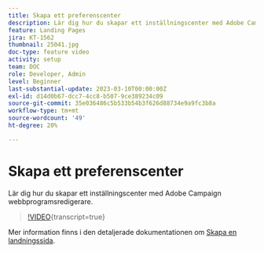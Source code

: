 ```yaml
---
title: Skapa ett preferenscenter
description: Lär dig hur du skapar ett inställningscenter med Adobe Campaign webbprogramsredigerare.
feature: Landing Pages
jira: KT-1562
thumbnail: 25041.jpg
doc-type: feature video
activity: setup
team: DOC
role: Developer, Admin
level: Beginner
last-substantial-update: 2023-03-10T00:00:00Z
exl-id: d14d0b67-dcc7-4cc8-b507-9ce389234c09
source-git-commit: 35e036486c5b533b54b3f626d88734e9a9fc3b8a
workflow-type: tm+mt
source-wordcount: '49'
ht-degree: 20%

---
```


# Skapa ett preferenscenter

Lär dig hur du skapar ett inställningscenter med Adobe Campaign webbprogramsredigerare.

>[!VIDEO](https://video.tv.adobe.com/v/25041?quality=12&learn=on){transcript=true}

Mer information finns i den detaljerade dokumentationen om [Skapa en landningssida](https://experienceleague.adobe.com/docs/campaign-classic/using/designing-content/editing-html-content/creating-a-landing-page.html).
